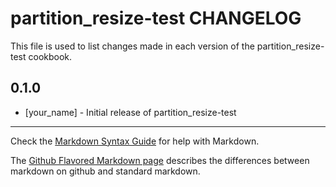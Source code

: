 partition_resize-test CHANGELOG
===============================

This file is used to list changes made in each version of the partition_resize-test cookbook.

0.1.0
-----
- [your_name] - Initial release of partition_resize-test

- - -
Check the [Markdown Syntax Guide](http://daringfireball.net/projects/markdown/syntax) for help with Markdown.

The [Github Flavored Markdown page](http://github.github.com/github-flavored-markdown/) describes the differences between markdown on github and standard markdown.
